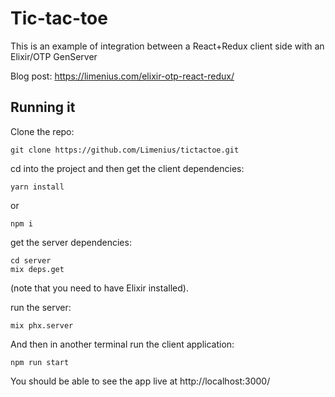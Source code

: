 # Tic-tac-toe

This is an example of integration between a React+Redux client side with an Elixir/OTP GenServer

Blog post: https://limenius.com/elixir-otp-react-redux/

## Running it

Clone the repo:

````
git clone https://github.com/Limenius/tictactoe.git
````

cd into the project and then get the client dependencies:
````
yarn install
````
or

````
npm i
````

get the server dependencies:

````
cd server
mix deps.get
````
(note that you need to have Elixir installed).

run the server:

````
mix phx.server
````

And then in another terminal run the client application:

````
npm run start
````

You should be able to see the app live at http://localhost:3000/
